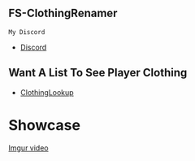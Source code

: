 ## FS-ClothingRenamer

```My Discord```
- [Discord](https://discord.gg/UFng7DWnWP)

## Want A List To See Player Clothing

- [ClothingLookup](https://tobii.space/)

# Showcase
[Imgur video](https://imgur.com/H4CsL5F)
